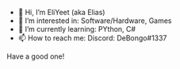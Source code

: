 - 👋 Hi, I’m EliYeet (aka Elias)
- 👀 I’m interested in: Software/Hardware, Games
- 🌱 I’m currently learning: PYthon, C#
- 📫 How to reach me: Discord: DeBongo#1337

Have a good one! 
